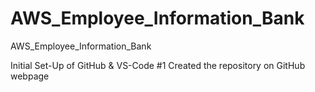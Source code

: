 # AWS_Employee_Information_Bank
AWS_Employee_Information_Bank


Initial Set-Up of GitHub & VS-Code
#1 Created the repository on GitHub webpage
